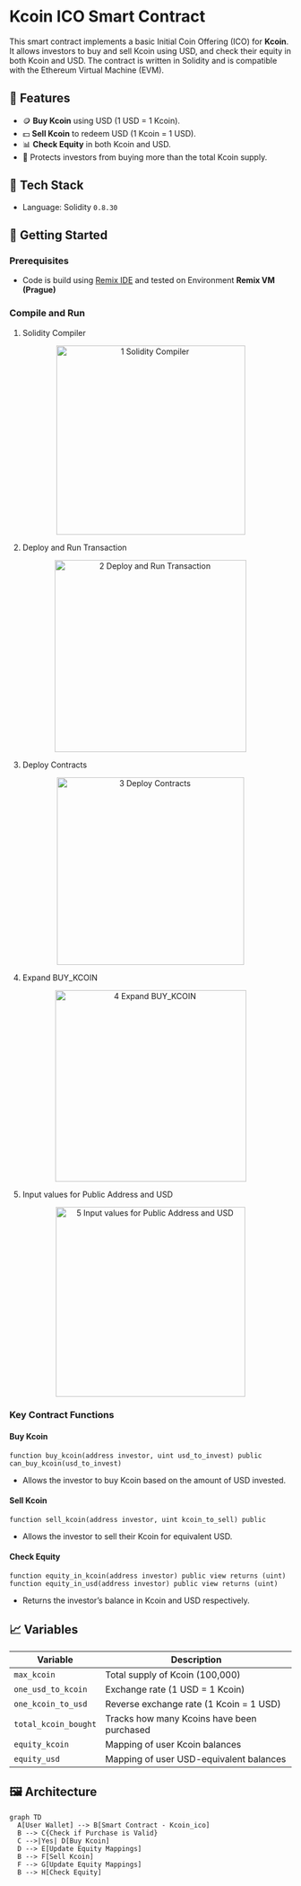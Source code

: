 # Kcoin ICO Smart Contract

This smart contract implements a basic Initial Coin Offering (ICO) for **Kcoin**. It allows investors to buy and sell Kcoin using USD, and check their equity in both Kcoin and USD. The contract is written in Solidity and is compatible with the Ethereum Virtual Machine (EVM).

## 🔧 Features

* 🪙 **Buy Kcoin** using USD (1 USD = 1 Kcoin).
* 💵 **Sell Kcoin** to redeem USD (1 Kcoin = 1 USD).
* 📊 **Check Equity** in both Kcoin and USD.
* 🔐 Protects investors from buying more than the total Kcoin supply.

## 🧪 Tech Stack

* Language: Solidity `0.8.30`

## 🚀 Getting Started

### Prerequisites

* Code is build using [Remix IDE](https://remix.ethereum.org/) and tested on Environment **Remix VM (Prague)**

### Compile and Run

1. Solidity Compiler
<p align="center"><img width="337" alt="1  Solidity Compiler" src="https://github.com/user-attachments/assets/a94df8ef-56e0-432f-9493-ce834dd3f01a" /></p>

2. Deploy and Run Transaction
<p align="center"><img width="342" alt="2  Deploy and Run Transaction" src="https://github.com/user-attachments/assets/f30dec75-b409-4711-a222-d1e3a72abf90" /></p>

3. Deploy Contracts
<p align="center"><img width="334" alt="3  Deploy Contracts" src="https://github.com/user-attachments/assets/21f0c0fb-b1eb-4b94-bb97-b5c2d4dadf15" /></p>

4. Expand BUY_KCOIN
<p align="center"><img width="341" alt="4  Expand BUY_KCOIN" src="https://github.com/user-attachments/assets/481bb1c9-905c-4a46-af5a-ff1e25545ce8" /></p>

5. Input values for Public Address and USD
<p align="center"><img width="338" alt="5  Input values for Public Address and USD" src="https://github.com/user-attachments/assets/c40053e0-942b-4afb-a7e2-67aa51e41fb6" /></p>


### Key Contract Functions

#### Buy Kcoin

```solidity
function buy_kcoin(address investor, uint usd_to_invest) public can_buy_kcoin(usd_to_invest)
```

* Allows the investor to buy Kcoin based on the amount of USD invested.

#### Sell Kcoin

```solidity
function sell_kcoin(address investor, uint kcoin_to_sell) public
```

* Allows the investor to sell their Kcoin for equivalent USD.

#### Check Equity

```solidity
function equity_in_kcoin(address investor) public view returns (uint)
function equity_in_usd(address investor) public view returns (uint)
```

* Returns the investor’s balance in Kcoin and USD respectively.

## 📈 Variables

| Variable             | Description                                |
| -------------------- | ------------------------------------------ |
| `max_kcoin`          | Total supply of Kcoin (100,000)            |
| `one_usd_to_kcoin`   | Exchange rate (1 USD = 1 Kcoin)            |
| `one_kcoin_to_usd`   | Reverse exchange rate (1 Kcoin = 1 USD)    |
| `total_kcoin_bought` | Tracks how many Kcoins have been purchased |
| `equity_kcoin`       | Mapping of user Kcoin balances             |
| `equity_usd`         | Mapping of user USD-equivalent balances    |

## 🖼 Architecture

```mermaid
graph TD
  A[User Wallet] --> B[Smart Contract - Kcoin_ico]
  B --> C{Check if Purchase is Valid}
  C -->|Yes| D[Buy Kcoin]
  D --> E[Update Equity Mappings]
  B --> F[Sell Kcoin]
  F --> G[Update Equity Mappings]
  B --> H[Check Equity]
```
